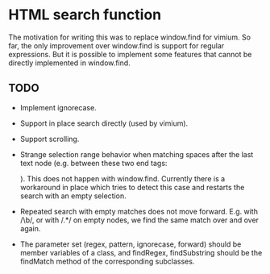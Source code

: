 HTML search function
====================

The motivation for writing this was to replace window.find for vimium. So far,
the only improvement over window.find is support for regular expressions. But
it is possible to implement some features that cannot be directly implemented
in window.find.

TODO
----

- Implement ignorecase.

- Support in place search directly (used by vimium).

- Support scrolling.

- Strange selection range behavior when matching spaces after the last text
  node (e.g. between these two end tags: </p>   </body>). This does not happen
  with window.find. Currently there is a workaround in place which tries to
  detect this case and restarts the search with an empty selection.

- Repeated search with empty matches does not move forward. E.g. with /\b/, or
  with /.*/ on empty nodes, we find the same match over and over again.

- The parameter set (regex, pattern, ignorecase, forward) should be member
  variables of a class, and findRegex, findSubstring should be the findMatch
  method of the corresponding subclasses.
